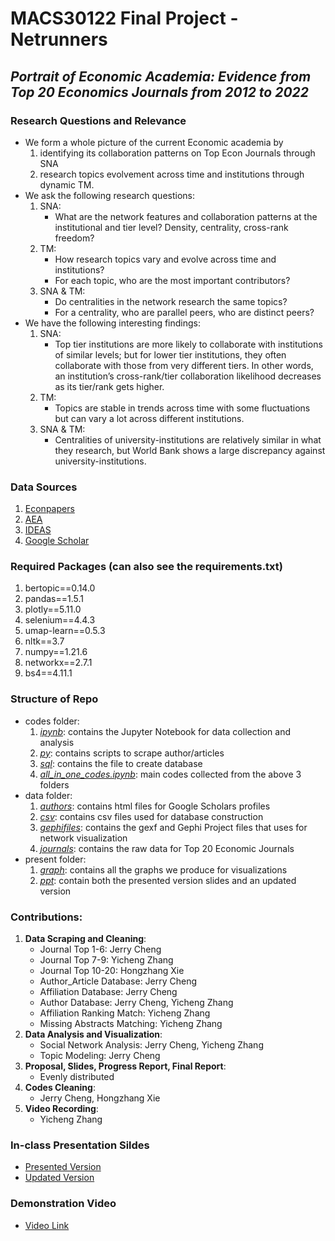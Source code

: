 # MACS30122 Final Project - Netrunners
## *Portrait of Economic Academia: Evidence from Top 20 Economics Journals from 2012 to 2022*
### Research Questions and Relevance
 * We form a whole picture of the current Economic academia by 
    1. identifying its collaboration patterns on Top Econ Journals through SNA
    2. research topics evolvement across time and institutions through dynamic TM.
 * We ask the following research questions:
    1. SNA: 
        - What are the network features and collaboration patterns at the institutional and tier level? Density, centrality, cross-rank freedom?
    2. TM:
        - How research topics vary and evolve across time and institutions? 
        - For each topic, who are the most important contributors?
    3. SNA & TM:
        - Do centralities in the network research the same topics?
        - For a centrality, who are parallel peers, who are distinct peers?
 * We have the following interesting findings:
    1. SNA: 
        - Top tier institutions are more likely to collaborate with institutions of similar levels; but for lower tier institutions, they often collaborate with those from very different tiers. In other words, an institution’s cross-rank/tier collaboration likelihood decreases as its tier/rank gets higher.
    2. TM:
        - Topics are stable in trends across time with some fluctuations but can vary a lot across different institutions.
    3. SNA & TM:
        - Centralities of university-institutions are relatively similar in what they research, but World Bank shows a large discrepancy against university-institutions.

### Data Sources
1. [Econpapers](https://econpapers.repec.org/)
2. [AEA](https://www.aeaweb.org/)
3. [IDEAS](https://ideas.repec.org/)
4. [Google Scholar](https://scholar.google.com/)

### Required Packages (can also see the requirements.txt)
1. bertopic==0.14.0
2. pandas==1.5.1
3. plotly==5.11.0
4. selenium==4.4.3
5. umap-learn==0.5.3
6. nltk==3.7
7. numpy==1.21.6
8. networkx==2.7.1
9. bs4==4.11.1

### Structure of Repo
* codes folder:
    1. [*ipynb*](https://github.com/macs30122-winter23/final-project-netrunner/tree/main/codes/ipynb): contains the Jupyter Notebook for data collection and analysis
    2. [*py*](https://github.com/macs30122-winter23/final-project-netrunner/tree/main/codes/py): contains scripts to scrape author/articles
    3. [*sql*](https://github.com/macs30122-winter23/final-project-netrunner/tree/main/codes/sql): contains the file to create database
    4. [*all_in_one_codes.ipynb*](https://github.com/macs30122-winter23/final-project-netrunner/blob/main/codes/all_in_one_codes.ipynb): main codes collected from the above 3 folders
* data folder:
    1. [*authors*](https://github.com/macs30122-winter23/final-project-netrunner/tree/main/data/authors): contains html files for Google Scholars profiles
    2. [*csv*](https://github.com/macs30122-winter23/final-project-netrunner/tree/main/data/csv): contains csv files used for database construction
    3. [*gephifiles*](https://github.com/macs30122-winter23/final-project-netrunner/tree/main/data/gephifiles): contains the gexf and Gephi Project files that uses for network visualization
    4. [*journals*](https://github.com/macs30122-winter23/final-project-netrunner/tree/main/data/journals): contains the raw data for Top 20 Economic Journals
* present folder:
    1. [*graph*](https://github.com/macs30122-winter23/final-project-netrunner/tree/main/present/graph): contains all the graphs we produce for visualizations
    2. [*ppt*](https://github.com/macs30122-winter23/final-project-netrunner/tree/main/present/ppt): contain both the presented version slides and an updated version

### Contributions:
1. **Data Scraping and Cleaning**:
    - Journal Top 1-6: Jerry Cheng
    - Journal Top 7-9: Yicheng Zhang
    - Journal Top 10-20: Hongzhang Xie
    - Author_Article Database: Jerry Cheng
    - Affiliation Database: Jerry Cheng
    - Author Database: Jerry Cheng, Yicheng Zhang
    - Affiliation Ranking Match: Yicheng Zhang
    - Missing Abstracts Matching: Yicheng Zhang
2. **Data Analysis and Visualization**:
    - Social Network Analysis: Jerry Cheng, Yicheng Zhang
    - Topic Modeling: Jerry Cheng
3. **Proposal, Slides, Progress Report, Final Report**:
    - Evenly distributed
4. **Codes Cleaning**:
    - Jerry Cheng, Hongzhang Xie
5. **Video Recording**:
    - Yicheng Zhang

### In-class Presentation Sildes
- [Presented Version](https://github.com/macs30122-winter23/final-project-netrunner/blob/main/present/ppt/Netrunner%20-%20MACS30122%20Final%20Project%20-%20Presented.pdf)
- [Updated Version](https://github.com/macs30122-winter23/final-project-netrunner/blob/main/present/ppt/Netrunners%20-%20MACS30122%20Final%20Project%20-%20Updated.pdf)

### Demonstration Video
- [Video Link](https://uchicagoedu-my.sharepoint.com/:v:/g/personal/zycheng_uchicago_edu/EZff7QMXKZNGhE3CpekBDm0B-z03txsei8BCRWwLLoYkFw?e=Ua32pa)
